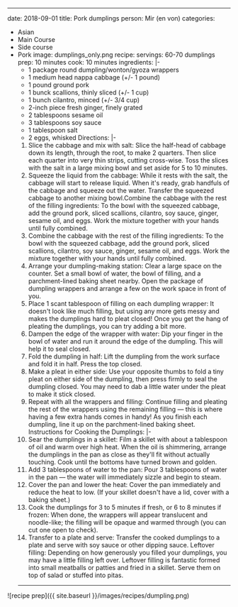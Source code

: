 ---
date: 2018-09-01
title: Pork dumplings
person: Mir (en von)
categories:
  - Asian
  - Main Course
  - Side course
  - Pork
image: dumplings_only.png
recipe:
  servings: 60-70 dumplings
  prep: 10 minutes
  cook: 10 minutes
  ingredients: |-
    * 1 package round dumpling/wonton/gyoza wrappers
    * 1 medium head nappa cabbage (+/- 1 pound)
    * 1 pound ground pork
    * 1 bunck scallions, thinly sliced (+/- 1 cup)
    * 1 bunch cilantro, minced (+/- 3/4 cup)
    * 2-inch piece fresh ginger, finely grated
    * 2 tablespoons sesame oil
    * 3 tablespoons soy sauce
    * 1 tablespoon salt
    * 2 eggs, whisked
  Directions: |-
    1. Slice the cabbage and mix with salt: Slice the half-head of cabbage down its length, through the root, to make 2 quarters. Then slice each quarter into very thin strips, cutting cross-wise. Toss the slices with the salt in a large mixing bowl and set aside for 5 to 10 minutes.
    2. Squeeze the liquid from the cabbage: While it rests with the salt, the cabbage will start to release liquid. When it's ready, grab handfuls of the cabbage and squeeze out the water. Transfer the squeezed cabbage to another mixing bowl.Combine the cabbage with the rest of the filling ingredients: To the bowl with the squeezed cabbage, add the ground pork, sliced scallions, cilantro, soy sauce, ginger, sesame oil, and eggs. Work the mixture together with your hands until fully combined.
    3. Combine the cabbage with the rest of the filling ingredients: To the bowl with the squeezed cabbage, add the ground pork, sliced scallions, cilantro, soy sauce, ginger, sesame oil, and eggs. Work the mixture together with your hands until fully combined.
    4. Arrange your dumpling-making station: Clear a large space on the counter. Set a small bowl of water, the bowl of filling, and a parchment-lined baking sheet nearby. Open the package of dumpling wrappers and arrange a few on the work space in front of you.
    5. Place 1 scant tablespoon of filling on each dumpling wrapper: It doesn't look like much filling, but using any more gets messy and makes the dumplings hard to pleat closed! Once you get the hang of pleating the dumplings, you can try adding a bit more.
    6. Dampen the edge of the wrapper with water: Dip your finger in the bowl of water and run it around the edge of the dumpling. This will help it to seal closed.
    7. Fold the dumpling in half: Lift the dumpling from the work surface and fold it in half. Press the top closed.
    8. Make a pleat in either side: Use your opposite thumbs to fold a tiny pleat on either side of the dumpling, then press firmly to seal the dumpling closed. You may need to dab a little water under the pleat to make it stick closed.
    9. Repeat with all the wrappers and filling: Continue filling and pleating the rest of the wrappers using the remaining filling — this is where having a few extra hands comes in handy! As you finish each dumpling, line it up on the parchment-lined baking sheet.
   Instructions for Cooking the Dumplings: |-
    1. Sear the dumplings in a skillet: Film a skillet with about a tablespoon of oil and warm over high heat. When the oil is shimmering, arrange the dumplings in the pan as close as they'll fit without actually touching. Cook until the bottoms have turned brown and golden.
    2. Add 3 tablespoons of water to the pan: Pour 3 tablespoons of water in the pan — the water will immediately sizzle and begin to steam.
    3. Cover the pan and lower the heat: Cover the pan immediately and reduce the heat to low. (If your skillet doesn't have a lid, cover with a baking sheet.)
    4. Cook the dumplings for 3 to 5 minutes if fresh, or 6 to 8 minutes if frozen: When done, the wrappers will appear translucent and noodle-like; the filling will be opaque and warmed through (you can cut one open to check).
    5. Transfer to a plate and serve: Transfer the cooked dumplings to a plate and serve with soy sauce or other dipping sauce.
    Leftover filling: Depending on how generously you filled your dumplings, you may have a little filling left over. Leftover filling is fantastic formed into small meatballs or patties and fried in a skillet. Serve them on top of salad or stuffed into pitas.
    ---

![recipe prep]({{ site.baseurl }}/images/recipes/dumpling.png)
